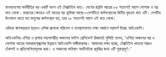 বাংলাদেশের অর্থনীতির বড় একটি অংশ এই টেক্সটাইল খাত। দেশের রপ্তানি আয়ের ৮৫ শতাংশই আসে পোশাক ও বস্ত্র খাত থেকে। ভারতের ক্ষেত্রেও এই খাতের বড় ভূমিকা আছে—দেশটিতে কর্মসংস্থানের দ্বিতীয় বৃহত্তম খাত এটি। দেশটির উৎপাদন খাতে যত মানুষের কর্মসংস্থান হয়, তার ১৮ শতাংশই আসে এই খাত থেকে।

এদিকে ঋণসহায়তা ছাড়াও এপিক গ্রুপকে পরিবেশ ও ব্যবস্থাপনাগত লক্ষ্য অর্জনে পরামর্শ দিচ্ছে আইএফসি।

আইএফসির এশিয়া ও প্রশান্ত মহাসাগরীয় অঞ্চলের ভাইস প্রেসিডেন্ট রিকার্ডো পুলিতি বলেন, ‘এশিয়া অঞ্চলের বস্ত্র ও পোশাক খাতের সরবরাহশৃঙ্খলের উন্নয়নে আইএফসি অঙ্গীকারবদ্ধ। আমাদের লক্ষ্য হচ্ছে, টেক্সটাইল খাতকে আরও টেকসই ও প্রতিযোগিতামূলক করা। এ অঞ্চলের ভবিষ্যৎ অর্থনৈতিক প্রবৃদ্ধির জন্য এটি গুরুত্বপূর্ণ।’
